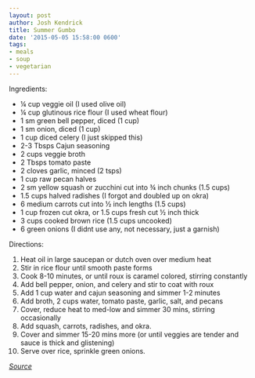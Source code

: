 ```yaml
---
layout: post
author: Josh Kendrick
title: Summer Gumbo
date: '2015-05-05 15:58:00 0600'
tags:
- meals
- soup
- vegetarian
---
```


Ingredients:
* ¼ cup veggie oil (I used olive oil)
* ¼ cup glutinous rice flour (I used wheat flour)
* 1 sm green bell pepper, diced (1 cup)
* 1 sm onion, diced (1 cup)
* 1 cup diced celery (I just skipped this)
* 2-3 Tbsps Cajun seasoning
* 2 cups veggie broth
* 2 Tbsps tomato paste
* 2 cloves garlic, minced (2 tsps)
* 1 cup raw pecan halves
* 2 sm yellow squash or zucchini cut into ¾ inch chunks (1.5 cups)
* 1.5 cups halved radishes (I forgot and doubled up on okra)
* 6 medium carrots cut into ½ inch lengths (1.5 cups)
* 1 cup frozen cut okra, or 1.5 cups fresh cut ½ inch thick
* 3 cups cooked brown rice (1.5 cups uncooked)
* 6 green onions (I didnt use any, not necessary, just a garnish)

Directions:
1. Heat oil in large saucepan or dutch oven over medium heat
2. Stir in rice flour until smooth paste forms
3. Cook 8-10 minutes, or until roux is caramel colored, stirring constantly
4. Add bell pepper, onion, and celery and stir to coat with roux
5. Add 1 cup water and cajun seasoning and simmer 1-2 minutes
6. Add broth, 2 cups water, tomato paste, garlic, salt, and pecans
7. Cover, reduce heat to med-low and simmer 30 mins, stirring occasionally
8. Add squash, carrots, radishes, and okra.
9. Cover and simmer 15-20 mins more (or until veggies are tender and sauce is thick and glistening)
10. Serve over rice, sprinkle green onions.

*[Source](http://www.vegetariantimes.com/recipe/summer-gumbo/)*